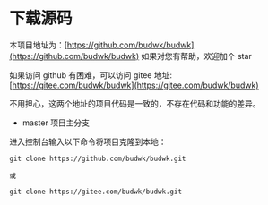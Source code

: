 # 下载源码

本项目地址为：[https://github.com/budwk/budwk](https://github.com/budwk/budwk) 如果对您有帮助，欢迎加个 star

如果访问 github 有困难，可以访问 gitee 地址: [https://gitee.com/budwk/budwk](https://gitee.com/budwk/budwk)

不用担心，这两个地址的项目代码是一致的，不存在代码和功能的差异。

* master 项目主分支

进入控制台输入以下命令将项目克隆到本地：

```text
git clone https://github.com/budwk/budwk.git

或

git clone https://gitee.com/budwk/budwk.git
```